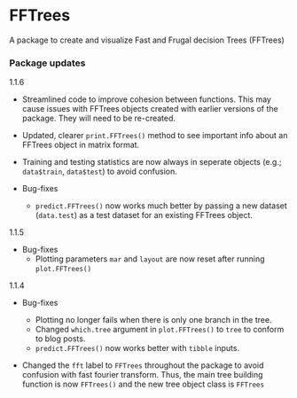 # FFTrees
A package to create and visualize Fast and Frugal decision Trees (FFTrees)


### Package updates

1.1.6

- Streamlined code to improve cohesion between functions. This may cause issues with FFTrees objects created with earlier versions of the package. They will need to be re-created.
- Updated, clearer `print.FFTrees()` method to see important info about an FFTrees object in matrix format.
- Training and testing statistics are now always in seperate objects (e.g.; `data$train`, `data$test`) to avoid confusion.

- Bug-fixes
    - `predict.FFTrees()` now works much better by passing a new dataset (`data.test`) as a test dataset for an existing FFTrees object.

1.1.5

- Bug-fixes
    - Plotting parameters `mar` and `layout` are now reset after running `plot.FFTrees()`

1.1.4

- Bug-fixes
    - Plotting no longer fails when there is only one branch in the tree.
    - Changed `which.tree` argument in `plot.FFTrees()` to `tree` to conform to blog posts.
    - `predict.FFTrees()` now works better with `tibble` inputs.
    
- Changed the `fft` label to `FFTrees` throughout the package to avoid confusion with fast fourier transform. Thus, the main tree building function is now `FFTrees()` and the new tree object class is `FFTrees`


